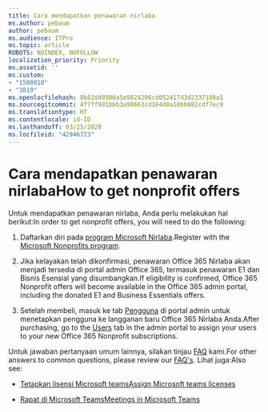 ```yaml
---
title: Cara mendapatkan penawaran nirlaba
ms.author: pebaum
author: pebaum
ms.audience: ITPro
ms.topic: article
ROBOTS: NOINDEX, NOFOLLOW
localization_priority: Priority
ms.assetid: ''
ms.custom:
- "1500010"
- "3819"
ms.openlocfilehash: 8b82dd8900a5e9824206cd05241743d2337108a1
ms.sourcegitcommit: 4f7ff981bbb3a98663cd164d0a10bb082cdf7ec9
ms.translationtype: HT
ms.contentlocale: id-ID
ms.lasthandoff: 03/25/2020
ms.locfileid: "42946723"
---
```

# <a name="how-to-get-nonprofit-offers"></a><span data-ttu-id="f614f-102">Cara mendapatkan penawaran nirlaba</span><span class="sxs-lookup"><span data-stu-id="f614f-102">How to get nonprofit offers</span></span>

<span data-ttu-id="f614f-103">Untuk mendapatkan penawaran nirlaba, Anda perlu melakukan hal berikut:</span><span class="sxs-lookup"><span data-stu-id="f614f-103">In order to get nonprofit offers, you will need to do the following:</span></span>

1. <span data-ttu-id="f614f-104">Daftarkan diri pada [program Microsoft Nirlaba](https://go.microsoft.com/fwlink/p/?linkid=2008962).</span><span class="sxs-lookup"><span data-stu-id="f614f-104">Register with the [Microsoft Nonprofits program](https://go.microsoft.com/fwlink/p/?linkid=2008962).</span></span>

2. <span data-ttu-id="f614f-105">Jika kelayakan telah dikonfirmasi, penawaran Office 365 Nirlaba akan menjadi tersedia di portal admin Office 365, termasuk penawaran E1 dan Bisnis Esensial yang disumbangkan.</span><span class="sxs-lookup"><span data-stu-id="f614f-105">If eligibility is confirmed, Office 365 Nonprofit offers will become available in the Office 365 admin portal, including the donated E1 and Business Essentials offers.</span></span>

3. <span data-ttu-id="f614f-106">Setelah membeli, masuk ke tab [Pengguna](https://admin.microsoft.com/Adminportal/Home#/users) di portal admin untuk menetapkan pengguna ke langganan baru Office 365 Nirlaba Anda.</span><span class="sxs-lookup"><span data-stu-id="f614f-106">After purchasing, go to the [Users](https://admin.microsoft.com/Adminportal/Home#/users) tab in the admin portal to assign your users to your new Office 365 Nonprofit subscriptions.</span></span>

<span data-ttu-id="f614f-107">Untuk jawaban pertanyaan umum lainnya, silakan tinjau [FAQ](https://www.microsoft.com/microsoft-365/nonprofit/office-365-nonprofit#coreui-heading-67lnrlz) kami.</span><span class="sxs-lookup"><span data-stu-id="f614f-107">For other answers to common questions, please review our [FAQ's](https://www.microsoft.com/microsoft-365/nonprofit/office-365-nonprofit#coreui-heading-67lnrlz).</span></span> <span data-ttu-id="f614f-108">Lihat juga:</span><span class="sxs-lookup"><span data-stu-id="f614f-108">Also see:</span></span>

- [<span data-ttu-id="f614f-109">Tetapkan lisensi Microsoft teams</span><span class="sxs-lookup"><span data-stu-id="f614f-109">Assign Microsoft teams licenses</span></span>](https://docs.microsoft.com/MicrosoftTeams/assign-teams-licenses)

- [<span data-ttu-id="f614f-110">Rapat di Microsoft Teams</span><span class="sxs-lookup"><span data-stu-id="f614f-110">Meetings in Microsoft Teams</span></span>](https://docs.microsoft.com/MicrosoftTeams/tutorial-meetings-in-teams)